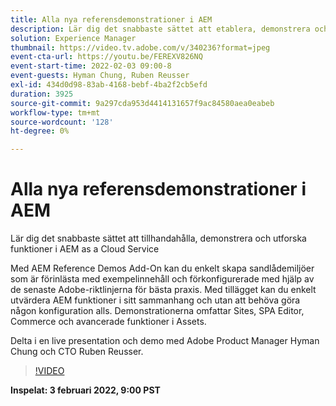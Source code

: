 ```yaml
---
title: Alla nya referensdemonstrationer i AEM
description: Lär dig det snabbaste sättet att etablera, demonstrera och utforska funktioner som AEM as a Cloud Service med tillägget Reference Demos.
solution: Experience Manager
thumbnail: https://video.tv.adobe.com/v/340236?format=jpeg
event-cta-url: https://youtu.be/FEREXV826NQ
event-start-time: 2022-02-03 09:00-8
event-guests: Hyman Chung, Ruben Reusser
exl-id: 434d0d98-83ab-4168-bebf-4ba2f2cb5efd
duration: 3925
source-git-commit: 9a297cda953d4414131657f9ac84580aea0eabeb
workflow-type: tm+mt
source-wordcount: '128'
ht-degree: 0%

---
```


# Alla nya referensdemonstrationer i AEM

Lär dig det snabbaste sättet att tillhandahålla, demonstrera och utforska funktioner i AEM as a Cloud Service

Med AEM Reference Demos Add-On kan du enkelt skapa sandlådemiljöer som är förinlästa med exempelinnehåll och förkonfigurerade med hjälp av de senaste Adobe-riktlinjerna för bästa praxis. Med tillägget kan du enkelt utvärdera AEM funktioner i sitt sammanhang och utan att behöva göra någon konfiguration alls. Demonstrationerna omfattar Sites, SPA Editor, Commerce och avancerade funktioner i Assets.

Delta i en live presentation och demo med Adobe Product Manager Hyman Chung och CTO Ruben Reusser.

>[!VIDEO](https://video.tv.adobe.com/v/340236/?quality=12&learn=on)

**Inspelat: 3 februari 2022, 9:00 PST**
